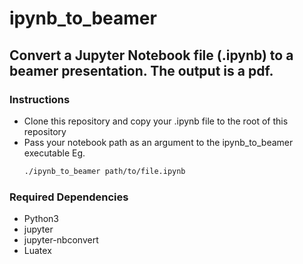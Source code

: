 # ipynb_to_beamer

## Convert a Jupyter Notebook file (.ipynb) to a beamer presentation. The output is a pdf.

### Instructions

- Clone this repository and copy your .ipynb file to the root of this repository
- Pass your notebook path as an argument to the ipynb_to_beamer executable
  Eg.
  ```bash
  ./ipynb_to_beamer path/to/file.ipynb
  ```
  

### Required Dependencies
- Python3
- jupyter
- jupyter-nbconvert
- Luatex
